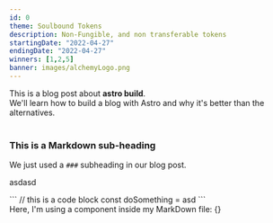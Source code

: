 ```yaml
---
id: 0
theme: Soulbound Tokens
description: Non-Fungible, and non transferable tokens
startingDate: "2022-04-27"
endingDate: "2022-04-27"
winners: [1,2,5]
banner: images/alchemyLogo.png
---
```



<div classname="text-pink-500">
  This is a blog post about <strong>astro build</strong>. <br />
  We'll learn how to build a blog with Astro and why it's better than the alternatives.
</div>

<br />

### This is a Markdown sub-heading

We just used a `###` subheading in our blog post.

<p >
  asdasd
</p>
```
  // this is a code block
  const doSomething = asd
```
<div>Here, I'm using a component inside my MarkDown file: {} </div>